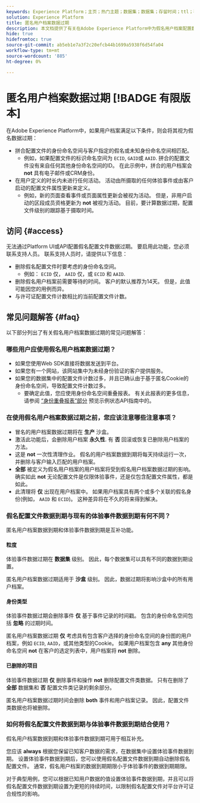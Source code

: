 ```yaml
---
keywords: Experience Platform；主页；热门主题；数据集；数据集；存留时间；ttl；存留时间；假名；假名配置文件；数据过期；到期；
solution: Experience Platform
title: 匿名用户档案数据过期
description: 本文档提供了有关在Adobe Experience Platform中为假名用户档案配置数据过期的一般指导。
hide: true
hidefromtoc: true
source-git-commit: ab5eb1e7a3f2c20efcb44b1699a5938f6d54fa04
workflow-type: tm+mt
source-wordcount: '885'
ht-degree: 0%

---
```



# 匿名用户档案数据过期 [!BADGE 有限版本]

在Adobe Experience Platform中，如果用户档案满足以下条件，则会将其视为假名数据过期：

- 拼合配置文件的身份命名空间与客户指定的假名或未知身份命名空间相匹配。
   - 例如，如果配置文件的标识命名空间为 `ECID`, `GAID`或 `AAID`. 拼合的配置文件没有来自任何其他身份命名空间的ID。 在此示例中，拼合的用户档案会 **not** 具有电子邮件或CRM身份。
- 在用户定义的时长内未进行任何活动。 活动由所摄取的任何体验事件或由客户启动的配置文件属性更新来定义。
   - 例如，新的页面查看事件或页面属性更新会被视为活动。 但是，非用户启动的区段成员资格更新为 **not** 被视为活动。 目前，要计算数据过期，配置文件级别的跟踪基于摄取时间。

## 访问 {#access}

无法通过Platform UI或API配置假名配置文件数据过期。 要启用此功能，您必须联系支持人员。 联系支持人员时，请提供以下信息：

- 删除假名配置文件时要考虑的身份命名空间。
   - 例如： `ECID` 仅， `AAID` 仅，或 `ECID` 和 `AAID`.
- 删除假名用户档案前需要等待的时间。 客户的默认推荐为14天。 但是，此值可能因您的用例而异。
- 与许可证配置文件计数相比的当前配置文件计数。

## 常见问题解答 {#faq}

以下部分列出了有关假名用户档案数据过期的常见问题解答：

### 哪些用户应使用假名用户档案数据过期？

- 如果您使用Web SDK直接将数据发送到平台。
- 如果您有一个网站，该网站集中为未经身份验证的客户提供服务。
- 如果您的数据集中的配置文件计数过多，并且已确认由于基于匿名Cookie的身份命名空间，导致配置文件计数过多。
   - 要确定此值，您应使用身份命名空间重叠报表。 有关此报表的更多信息，请参阅 [“身份重叠报表”部分](./api/preview-sample-status.md#identity-overlap-report) 预览示例状态API指南中的。

### 在使用假名用户档案数据过期之前，您应该注意哪些注意事项？

- 冒名的用户档案数据过期将在 **生产** 沙盒。
- 激活此功能后，会删除用户档案 **永久性**. 有 **否** 回滚或恢复已删除用户档案的方法。
- 这是 **not** 一次性清理作业。 假名的用户档案数据到期将每天持续运行一次，并删除与客户输入匹配的用户档案。
- **全部** 被定义为假名用户档案的用户档案将受到假名用户档案数据过期的影响。 确实如此 **not** 无论配置文件是仅限体验事件，还是仅包含配置文件属性，都是如此。
- 此清理将 **仅** 出现在用户档案中。 如果用户档案具有两个或多个关联的假名身份(例如， `AAID` 和 `ECID`)。 这种差异将在不久的将来得到解决。

### 假名配置文件数据到期与现有的体验事件数据到期有何不同？

匿名用户档案数据到期和体验事件数据到期是互补功能。

#### 粒度

体验事件数据过期在 **数据集** 级别。 因此，每个数据集可以具有不同的数据到期设置。

匿名用户档案数据过期适用于 **沙盒** 级别。 因此，数据过期将影响沙盒中的所有用户档案。

#### 身份类型

体验事件数据过期会删除事件 **仅** 基于事件记录的时间戳。 包含的身份命名空间包括 **忽略** 的过期时间。

匿名用户档案数据过期 **仅** 考虑具有包含客户选择的身份命名空间的身份图的用户档案，例如 `ECID`, `AAID`，或其他类型的Cookie。 如果用户档案包含 **any** 其他身份命名空间 **not** 在客户的选定列表中，用户档案将 **not** 删除。

#### 已删除的项目

体验事件数据过期 **仅** 删除事件和操作 **not** 删除配置文件类数据。 只有在删除了 **全部** 数据集和 **否** 配置文件类记录的剩余部分。

匿名用户档案数据过期时间会删除 **both** 事件和用户档案记录。 因此，配置文件类数据也将被删除。

### 如何将假名配置文件数据到期与体验事件数据到期结合使用？

假名用户档案数据到期和体验事件数据到期可用于相互补充。

您应该 **always** 根据您保留已知客户数据的需求，在数据集中设置体验事件数据到期。 设置体验事件数据到期后，您可以使用假名配置文件数据到期自动删除假名配置文件。 通常，假名用户档案的数据到期期限小于体验事件的数据到期期限。

对于典型用例，您可以根据已知用户数据的值设置体验事件数据到期，并且可以将假名配置文件数据到期设置为更短的持续时间，以限制假名配置文件对平台许可证合规性的影响。
